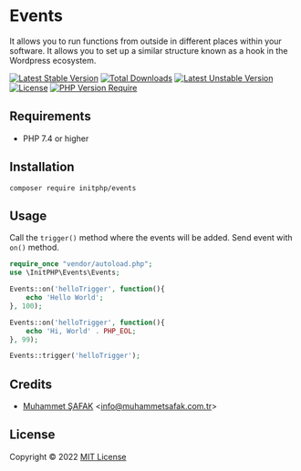 # Events

It allows you to run functions from outside in different places within your software. It allows you to set up a similar structure known as a hook in the Wordpress ecosystem.

[![Latest Stable Version](http://poser.pugx.org/initphp/events/v)](https://packagist.org/packages/initphp/events) [![Total Downloads](http://poser.pugx.org/initphp/events/downloads)](https://packagist.org/packages/initphp/events) [![Latest Unstable Version](http://poser.pugx.org/initphp/events/v/unstable)](https://packagist.org/packages/initphp/events) [![License](http://poser.pugx.org/initphp/events/license)](https://packagist.org/packages/initphp/events) [![PHP Version Require](http://poser.pugx.org/initphp/events/require/php)](https://packagist.org/packages/initphp/events)

## Requirements

- PHP 7.4 or higher

## Installation

```
composer require initphp/events
```

## Usage

Call the `trigger()` method where the events will be added. Send event with `on()` method.

```php 
require_once "vendor/autoload.php";
use \InitPHP\Events\Events;

Events::on('helloTrigger', function(){
    echo 'Hello World';
}, 100);

Events::on('helloTrigger', function(){
    echo 'Hi, World' . PHP_EOL;
}, 99);

Events::trigger('helloTrigger');
```

## Credits

- [Muhammet ŞAFAK](https://www.muhammetsafak.com.tr) <<info@muhammetsafak.com.tr>>

## License

Copyright &copy; 2022 [MIT License](./LICENSE)
